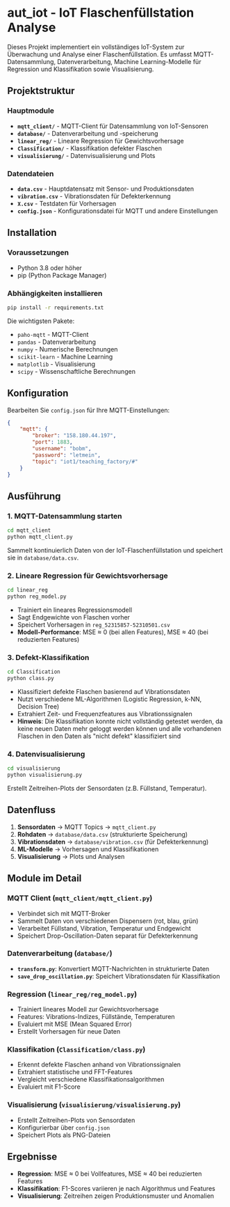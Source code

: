 # aut_iot - IoT Flaschenfüllstation Analyse

Dieses Projekt implementiert ein vollständiges IoT-System zur Überwachung und Analyse einer Flaschenfüllstation. Es umfasst MQTT-Datensammlung, Datenverarbeitung, Machine Learning-Modelle für Regression und Klassifikation sowie Visualisierung.

## Projektstruktur

### Hauptmodule

- **`mqtt_client/`** - MQTT-Client für Datensammlung von IoT-Sensoren
- **`database/`** - Datenverarbeitung und -speicherung
- **`linear_reg/`** - Lineare Regression für Gewichtsvorhersage
- **`Classification/`** - Klassifikation defekter Flaschen
- **`visualisierung/`** - Datenvisualisierung und Plots

### Datendateien

- **`data.csv`** - Hauptdatensatz mit Sensor- und Produktionsdaten
- **`vibration.csv`** - Vibrationsdaten für Defekterkennung
- **`X.csv`** - Testdaten für Vorhersagen
- **`config.json`** - Konfigurationsdatei für MQTT und andere Einstellungen

## Installation

### Voraussetzungen
- Python 3.8 oder höher
- pip (Python Package Manager)

### Abhängigkeiten installieren
```bash
pip install -r requirements.txt
```

Die wichtigsten Pakete:
- `paho-mqtt` - MQTT-Client
- `pandas` - Datenverarbeitung
- `numpy` - Numerische Berechnungen
- `scikit-learn` - Machine Learning
- `matplotlib` - Visualisierung
- `scipy` - Wissenschaftliche Berechnungen

## Konfiguration

Bearbeiten Sie `config.json` für Ihre MQTT-Einstellungen:
```json
{
    "mqtt": {
        "broker": "158.180.44.197",
        "port": 1883,
        "username": "bobm",
        "password": "letmein",
        "topic": "iot1/teaching_factory/#"
    }
}
```

## Ausführung

### 1. MQTT-Datensammlung starten
```bash
cd mqtt_client
python mqtt_client.py
```
Sammelt kontinuierlich Daten von der IoT-Flaschenfüllstation und speichert sie in `database/data.csv`.

### 2. Lineare Regression für Gewichtsvorhersage
```bash
cd linear_reg
python reg_model.py
```
- Trainiert ein lineares Regressionsmodell
- Sagt Endgewichte von Flaschen vorher
- Speichert Vorhersagen in `reg_52315857-52310501.csv`
- **Modell-Performance**: MSE ≈ 0 (bei allen Features), MSE ≈ 40 (bei reduzierten Features)

### 3. Defekt-Klassifikation
```bash
cd Classification
python class.py
```
- Klassifiziert defekte Flaschen basierend auf Vibrationsdaten
- Nutzt verschiedene ML-Algorithmen (Logistic Regression, k-NN, Decision Tree)
- Extrahiert Zeit- und Frequenzfeatures aus Vibrationssignalen
- **Hinweis**: Die Klassifikation konnte nicht vollständig getestet werden, da keine neuen Daten mehr geloggt werden können und alle vorhandenen Flaschen in den Daten als "nicht defekt" klassifiziert sind

### 4. Datenvisualisierung
```bash
cd visualisierung
python visualisierung.py
```
Erstellt Zeitreihen-Plots der Sensordaten (z.B. Füllstand, Temperatur).

## Datenfluss

1. **Sensordaten** → MQTT Topics → `mqtt_client.py`
2. **Rohdaten** → `database/data.csv` (strukturierte Speicherung)
3. **Vibrationsdaten** → `database/vibration.csv` (für Defekterkennung)
4. **ML-Modelle** → Vorhersagen und Klassifikationen
5. **Visualisierung** → Plots und Analysen

## Module im Detail

### MQTT Client (`mqtt_client/mqtt_client.py`)
- Verbindet sich mit MQTT-Broker
- Sammelt Daten von verschiedenen Dispensern (rot, blau, grün)
- Verarbeitet Füllstand, Vibration, Temperatur und Endgewicht
- Speichert Drop-Oscillation-Daten separat für Defekterkennung

### Datenverarbeitung (`database/`)
- **`transform.py`**: Konvertiert MQTT-Nachrichten in strukturierte Daten
- **`save_drop_oscillation.py`**: Speichert Vibrationsdaten für Klassifikation

### Regression (`linear_reg/reg_model.py`)
- Trainiert lineares Modell zur Gewichtsvorhersage
- Features: Vibrations-Indizes, Füllstände, Temperaturen
- Evaluiert mit MSE (Mean Squared Error)
- Erstellt Vorhersagen für neue Daten

### Klassifikation (`Classification/class.py`)
- Erkennt defekte Flaschen anhand von Vibrationssignalen
- Extrahiert statistische und FFT-Features
- Vergleicht verschiedene Klassifikationsalgorithmen
- Evaluiert mit F1-Score

### Visualisierung (`visualisierung/visualisierung.py`)
- Erstellt Zeitreihen-Plots von Sensordaten
- Konfigurierbar über `config.json`
- Speichert Plots als PNG-Dateien

## Ergebnisse

- **Regression**: MSE ≈ 0 bei Vollfeatures, MSE ≈ 40 bei reduzierten Features
- **Klassifikation**: F1-Scores variieren je nach Algorithmus und Features
- **Visualisierung**: Zeitreihen zeigen Produktionsmuster und Anomalien
